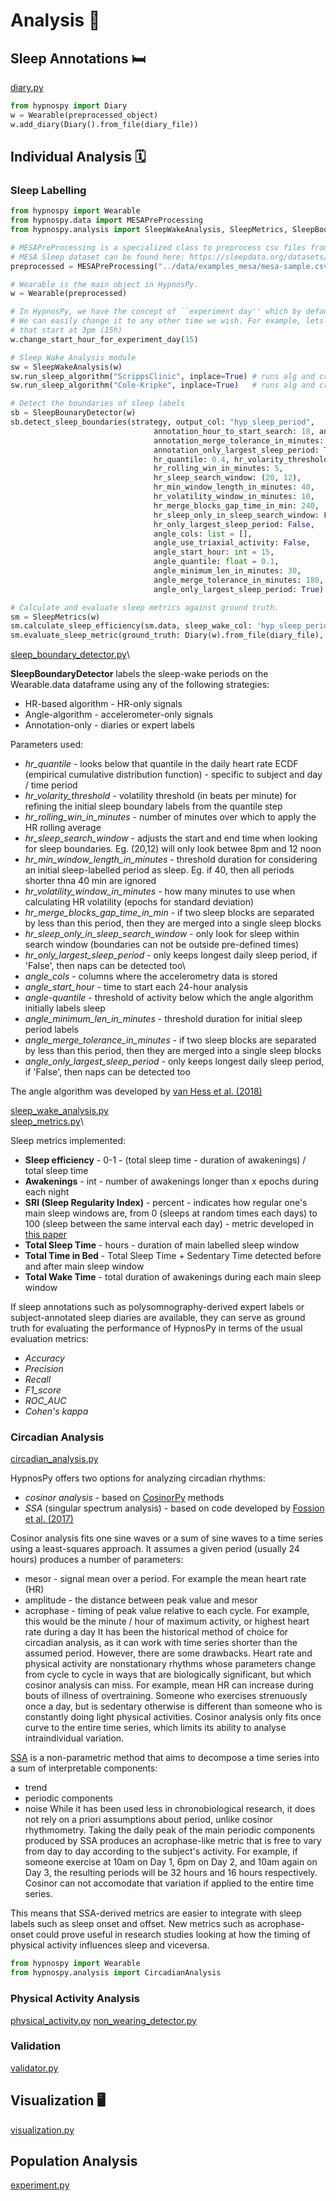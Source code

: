 # Analysis 🔬

## Sleep Annotations 🛏
[diary.py](https://github.com/HypnosPy/HypnosPy/blob/master/hypnospy/diary.py)

```python
from hypnospy import Diary
w = Wearable(preprocessed_object)
w.add_diary(Diary().from_file(diary_file))
```

## Individual Analysis 🗓

### **Sleep Labelling**

```python
from hypnospy import Wearable
from hypnospy.data import MESAPreProcessing
from hypnospy.analysis import SleepWakeAnalysis, SleepMetrics, SleepBoudaryDetector

# MESAPreProcessing is a specialized class to preprocess csv files from Philips Actiwatch Spectrum devices used in the MESA Sleep experiment
# MESA Sleep dataset can be found here: https://sleepdata.org/datasets/mesa/
preprocessed = MESAPreProcessing("../data/examples_mesa/mesa-sample.csv")

# Wearable is the main object in HypnosPy.
w = Wearable(preprocessed)

# In HypnosPy, we have the concept of ``experiment day'' which by default starts at midnight (00 hours).
# We can easily change it to any other time we wish. For example, lets run this script with experiment days
# that start at 3pm (15h)
w.change_start_hour_for_experiment_day(15)

# Sleep Wake Analysis module
sw = SleepWakeAnalysis(w)
sw.run_sleep_algorithm("ScrippsClinic", inplace=True) # runs alg and creates new col named 'ScrippsClinic'
sw.run_sleep_algorithm("Cole-Kripke", inplace=True)   # runs alg and creates new col named 'Cole-Kripke'

# Detect the boundaries of sleep labels 
sb = SleepBounaryDetector(w)
sb.detect_sleep_boundaries(strategy, output_col: "hyp_sleep_period",
                                annotation_hour_to_start_search: 18, annotation_col: None,
                                annotation_merge_tolerance_in_minutes: 20,
                                annotation_only_largest_sleep_period: True,
                                hr_quantile: 0.4, hr_volarity_threshold: 5,
                                hr_rolling_win_in_minutes: 5, 
                                hr_sleep_search_window: (20, 12),
                                hr_min_window_length_in_minutes: 40, 
                                hr_volatility_window_in_minutes: 10,
                                hr_merge_blocks_gap_time_in_min: 240,
                                hr_sleep_only_in_sleep_search_window: False,
                                hr_only_largest_sleep_period: False,
                                angle_cols: list = [],
                                angle_use_triaxial_activity: False, 
                                angle_start_hour: int = 15,
                                angle_quantile: float = 0.1, 
                                angle_minimum_len_in_minutes: 30,
                                angle_merge_tolerance_in_minutes: 180,
                                angle_only_largest_sleep_period: True)

# Calculate and evaluate sleep metrics against ground truth. 
sm = SleepMetrics(w)
sm.calculate_sleep_efficiency(sm.data, sleep_wake_col: 'hyp_sleep_period', ignore_awakenings_smaller_than_X_epochs: 5)
sm.evaluate_sleep_metric(ground_truth: Diary(w).from_file(diary_file), sleep_wake_col: 'hyp_sleep_period')
```

[sleep_boundary_detector.py](https://github.com/HypnosPy/HypnosPy/blob/master/hypnospy/analysis/sleep_boundary_detector.py)\

**SleepBoundaryDetector** labels the sleep-wake periods on the Wearable.data dataframe using any of the following strategies:
* HR-based algorithm - HR-only signals
* Angle-algorithm - accelerometer-only signals
* Annotation-only - diaries or expert labels

Parameters used:
* *hr_quantile* - looks below that quantile in the daily heart rate ECDF (empirical cumulative distribution function) - specific to subject and day / time period
* *hr_volarity_threshold* - volatility threshold (in beats per minute) for refining the initial sleep boundary labels from the quantile step
* *hr_rolling_win_in_minutes* - number of minutes over which to apply the HR rolling average 
* *hr_sleep_search_window* - adjusts the start and end time when looking for sleep boundaries. Eg. (20,12) will only look betwee 8pm and 12 noon
* *hr_min_window_length_in_minutes* - threshold duration for considering an initial sleep-labelled period as sleep. Eg. if 40, then all periods shorter thna 40 min are ignored
* *hr_volatility_window_in_minutes* - how many minutes to use when calculating HR volatility (epochs for standard deviation)
* *hr_merge_blocks_gap_time_in_min* - if two sleep blocks are separated by less than this period, then they are merged into a single sleep blocks
* *hr_sleep_only_in_sleep_search_window* - only look for sleep within search window (boundaries can not be outside pre-defined times)
* *hr_only_largest_sleep_period* - only keeps longest daily sleep period, if 'False', then naps can be detected too\
* *angle_cols* - columns where the accelerometry data is stored
* *angle_start_hour* - time to start each 24-hour analysis
* *angle-quantile* - threshold of activity below which the angle algorithm initially labels sleep
* *angle_minimum_len_in_minutes* - threshold duration for initial sleep period labels
* *angle_merge_tolerance_in_minutes* - if two sleep blocks are separated by less than this period, then they are merged into a single sleep blocks
* *angle_only_largest_sleep_period* - only keeps longest daily sleep period, if 'False', then naps can be detected too

The angle algorithm was developed by [van Hess et al. (2018)](https://www.nature.com/articles/s41598-018-31266-z)


[sleep_wake_analysis.py](https://github.com/HypnosPy/HypnosPy/blob/master/hypnospy/analysis/sleep_wake_analysis.py)\
[sleep_metrics.py](https://github.com/HypnosPy/HypnosPy/blob/master/hypnospy/analysis/sleep_metrics.py)\

Sleep metrics implemented:
* **Sleep efficiency** - 0-1 - (total sleep time - duration of awakenings) / total sleep time
* **Awakenings** - int - number of awakenings longer than x epochs during each night
* **SRI (Sleep Regularity Index)** - percent - indicates how regular one's main sleep windows are, from 0 (sleeps at random times each days) to 100 (sleep between the same interval each day) - metric developed in [this paper](https://www.nature.com/articles/s41598-017-03171-4)
* **Total Sleep Time** - hours - duration of main labelled sleep window
* **Total Time in Bed** - Total Sleep Time + Sedentary Time detected before and after main sleep window
* **Total Wake Time** - total duration of awakenings during each main sleep window

If sleep annotations such as polysomnography-derived expert labels or subject-annotated sleep diaries are available, they can serve as
ground truth for evaluating the performance of HypnosPy in terms of the usual evaluation metrics:
* *Accuracy*
* *Precision*
* *Recall*
* *F1_score*
* *ROC_AUC*
* *Cohen's kappa*

### **Circadian Analysis**

[circadian_analysis.py](https://github.com/HypnosPy/HypnosPy/blob/master/hypnospy/analysis/circadian_analysis.py)

HypnosPy offers two options for analyzing circadian rhythms:
* *cosinor analysis* - based on [CosinorPy](https://github.com/mmoskon/CosinorPy) methods
* *SSA* (singular spectrum analysis) - based on code developed by [Fossion et al. (2017)](https://doi.org/10.1371/journal.pone.0188674)

Cosinor analysis fits one sine waves or a sum of sine waves to a time series using a least-squares approach. It assumes a given period (usually 24 hours) produces a number of parameters:
* mesor - signal mean over a period. For example the mean heart rate (HR) 
* amplitude - the distance between peak value and mesor
* acrophase - timing of peak value relative to each cycle. For example, this would be the minute / hour of maximum activity, or highest heart rate during a day
It has been the historical method of choice for circadian analysis, as it can work with time series shorter than the assumed period. However, there are some drawbacks. Heart rate and physical activity are nonstationary rhythms whose parameters change from cycle to cycle in ways that are biologically significant, but which cosinor analysis can miss. For example, mean HR can increase during bouts of illness of overtraining. Someone who exercises strenuously once a day, but is sedentary otherwise is different than someone who is constantly doing light physical activities. Cosinor analysis only fits once curve to the entire time series, which limits its ability to analyse intraindividual variation.

[SSA](https://en.wikipedia.org/wiki/Singular_spectrum_analysis) is a non-parametric method that aims to decompose a time series into a sum of interpretable components:
* trend
* periodic components
* noise
While it has been used less in chronobiological research, it does not rely on a priori assumptions about period, unlike cosinor rhythmometry. Taking the daily peak of the main periodic components produced by SSA produces an acrophase-like metric that is free to vary from day to day according to the subject's activity. For example, if someone exercise at 10am on Day 1, 6pm on Day 2, and 10am again on Day 3, the resulting periods will be 32 hours and 16 hours respectively. Cosinor can not accomodate that variation if applied to the entire time series.

This means that SSA-derived metrics are easier to integrate with sleep labels such as sleep onset and offset. New metrics such as acrophase-onset could prove useful in research studies looking at how the timing of physical activity influences sleep and viceversa.

```python
from hypnospy import Wearable
from hypnospy.analysis import CircadianAnalysis
```

### **Physical Activity Analysis**

[physical_activity.py](https://github.com/HypnosPy/HypnosPy/blob/master/hypnospy/analysis/phyisical_activity.py)
[non_wearing_detector.py](https://github.com/HypnosPy/HypnosPy/blob/master/hypnospy/analysis/non_wearing_detector.py)

### **Validation**
[validator.py](https://github.com/HypnosPy/HypnosPy/blob/master/hypnospy/analysis/validator.py)

## Visualization 🖥

[visualization.py](https://github.com/HypnosPy/HypnosPy/blob/master/hypnospy/analysis/visualization.py)

## Population Analysis

[experiment.py](https://github.com/HypnosPy/HypnosPy/blob/master/hypnospy/experiment.py)
